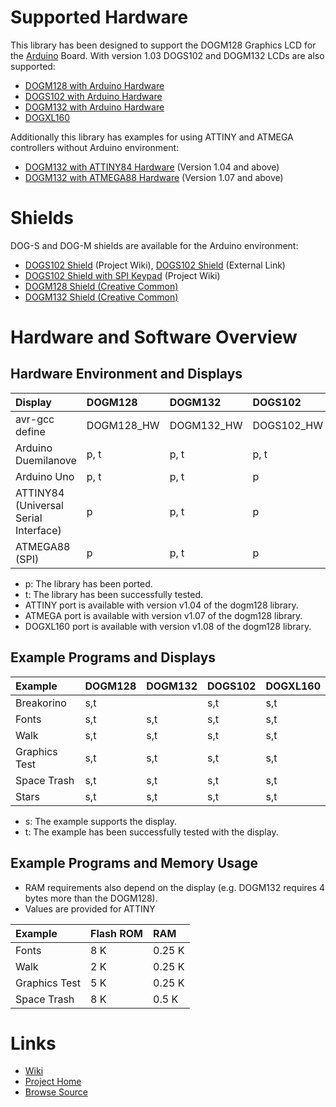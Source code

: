 

# Supported Hardware

This library has been designed to support the DOGM128 Graphics LCD for the [Arduino](http://www.arduino.cc) Board.
With version 1.03 DOGS102 and DOGM132 LCDs are also supported:

  * [DOGM128 with Arduino Hardware](dogm128_arduino_hardware.md)
  * [DOGS102 with Arduino Hardware](dogs102_arduino_hardware.md)
  * [DOGM132 with Arduino Hardware](dogm132_arduino_hardware.md)
  * [DOGXL160](dogxl160.md)

Additionally this library has examples for using ATTINY and ATMEGA controllers without Arduino environment:

  * [DOGM132 with ATTINY84 Hardware](dogm132_attiny84_hardware.md) (Version 1.04 and above)
  * [DOGM132 with ATMEGA88 Hardware](dogm132_atmega88_hardware.md) (Version 1.07 and above)

# Shields

DOG-S and DOG-M shields are available for the Arduino environment:

  * [DOGS102 Shield](dogs102_arduino_shield.md) (Project Wiki), [DOGS102 Shield](http://www.arduino.cc/cgi-bin/yabb2/YaBB.pl?num=1285280487/2) (External Link)
  * [DOGS102 Shield with SPI Keypad](dogs102_spi_keypad.md) (Project Wiki)
  * [DOGM128 Shield (Creative Common)](dogm128_arduino_shield.md)
  * [DOGM132 Shield (Creative Common)](dogm132_arduino_shield.md)


# Hardware and Software Overview

## Hardware Environment and Displays

| Display          | DOGM128 | DOGM132 | DOGS102 | DOGXL160 | DOGXL160 |
|:-----------------|:--------|:--------|:--------|:---------|:---------|
| avr-gcc define   | DOGM128\_HW | DOGM132\_HW | DOGS102\_HW | DOGXL160\_HW\_BW | DOGXL160\_HW\_GR |
| Arduino Duemilanove | p, t     | p, t    |   p, t  |   p      |  p       |
| Arduino Uno      | p, t     | p, t    |   p     |    p, t  |   p, t   |
| ATTINY84 (Universal Serial Interface) | p        | p, t    |   p     |
| ATMEGA88 (SPI)   | p        | p, t    |   p     |   p, t   |    p, t  |

  * p: The library has been ported.
  * t: The library has been successfully tested.
  * ATTINY port is available with version v1.04 of the dogm128 library.
  * ATMEGA port is available with version v1.07 of the dogm128 library.
  * DOGXL160 port is available with version v1.08 of the dogm128 library.

## Example Programs and Displays

| Example       | DOGM128 | DOGM132 | DOGS102 | DOGXL160 |
|:--------------|:--------|:--------|:--------|:---------|
| Breakorino    |   s,t   |         |   s,t   |   s,t    |
| Fonts         |   s,t   |   s,t   |   s,t   |   s,t    |
| Walk          |   s,t   |   s,t   |   s,t   |   s,t    |
| Graphics Test |   s,t   |   s,t   |   s,t   |   s,t    |
| Space Trash   |   s,t   |   s,t   |   s,t   |   s,t    |
| Stars         |   s,t   |   s,t   |   s,t   |   s,t    |

  * s: The example supports the display.
  * t: The example has been successfully tested with the display.

## Example Programs and Memory Usage

  * RAM requirements also depend on the display (e.g. DOGM132 requires 4 bytes more than the DOGM128).
  * Values are provided for ATTINY

| Example       | Flash ROM | RAM |
|:--------------|:----------|:----|
| Fonts         | 8 K       | 0.25 K |
| Walk          | 2 K       | 0.25 K |
| Graphics Test | 5 K       | 0.25 K |
| Space Trash   | 8 K        | 0.5 K |



# Links

  * [Wiki](dogm128.md)
  * [Project Home](http://code.google.com/p/dogm128/)
  * [Browse Source](http://code.google.com/p/dogm128/source/browse/)